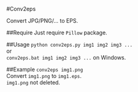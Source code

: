 #Conv2eps

Convert JPG/PNG/... to EPS.  

##Require
Just require `Pillow` package.  

##Usage
`python conv2eps.py img1 img2 img3 ...`  
or  
`conv2eps.bat img1 img2 img3 ...` on Windows.  

##Example
`conv2eps img1.png`  
Convert `img1.png` to `img1.eps`.  
`img1.png` not deleted.   

 
 